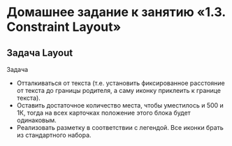 # Домашнее задание к занятию «1.3. Constraint Layout»

## Задача Layout

Задача
- Отталкиваться от текста (т.е. установить фиксированное расстояние от текста до границы родителя, а саму иконку приклеить к границе текста).
- Оставить достаточное количество места, чтобы уместилось и 500 и 1К, тогда на всех карточках положение этого блока будет одинаковым.
- Реализовать разметку в соответствии с легендой. Все иконки брать из стандартного набора.